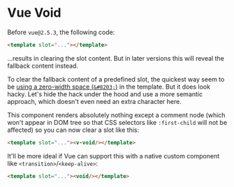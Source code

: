 # Vue Void

Before `vue@2.5.3`, the following code:

```html
<template slot="..."></template>
```

...results in clearing the slot content. But in later versions this will reveal the fallback content instead.

To clear the fallback content of a predefined slot, the quickest way seem to be [using a zero-width space (`&#8203;`)](https://github.com/vuejs/vue/issues/7064#issuecomment-344798116) in the template. But it does look hacky. Let's hide the hack under the hood and use a more semantic approach, which doesn't even need an extra character here.

This component renders absolutely nothing except a comment node (which won't appear in DOM tree so that CSS selectors like `:first-child` will not be affected) so you can now clear a slot like this:

```html
<template slot="..."><v-void/></template>
```

It'll be more ideal if Vue can support this with a native custom component like `<transition>`/`<keep-alive>`:

```html
<template slot="..."><void/></template>
```
